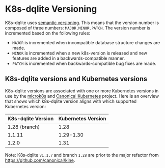 # K8s-dqlite Versioning

K8s-dqlite uses [semantic versioning](https://semver.org/). This means that the version number is composed
of three numbers: `MAJOR.MINOR.PATCH`. The version number is incremented based on the following rules:

- `MAJOR` is incremented when incompatible database structure changes are made.
- `MINOR` is incremented when a new k8s-version is released and new features are added in a backwards-compatible manner.
- `PATCH` is incremented when backwards-compatible bug fixes are made.

## K8s-dqlite versions and Kubernetes versions

K8s-dqlite versions are associated with one or more Kubernetes versions in use by the [microk8s](https://github.com/canonical/microk8s) and [Canonical Kubernetes](https://github.com/canonical/k8s-snap) project.
Here is an overview that shows which k8s-dqlite version aligns with which supported Kubernetes version:

| K8s-dqlite Version | Kubernetes Version |
|--------------------|--------------------|
| 1.28 (branch)      | 1.28               |
| 1.1.11             | 1.29-1.30          |
| 1.2.0              | 1.31               |

Note: K8s-dqlite `v1.1.7` and branch `1.28` are prior to the major refactor from https://github.com/canonical/kine.